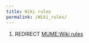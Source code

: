 ```yaml
---
title: Wiki rules
permalink: /Wiki_rules/
---
```


1.  REDIRECT [MUME:Wiki rules](MUME:Wiki_rules "wikilink")